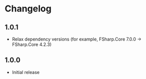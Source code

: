 # Changelog

## 1.0.1

* Relax dependency versions (for example, FSharp.Core 7.0.0 -> FSharp.Core 4.2.3)

## 1.0.0

* Initial release

##
